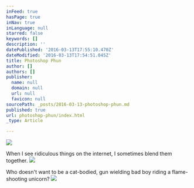 ```yaml
---
inFeed: true
hasPage: true
inNav: true
inLanguage: null
starred: false
keywords: []
description: ''
datePublished: '2016-03-13T17:55:10.470Z'
dateModified: '2016-03-13T17:54:51.045Z'
title: Photoshop Phun
author: []
authors: []
publisher:
  name: null
  domain: null
  url: null
  favicon: null
sourcePath: _posts/2016-03-13-photoshop-phun.md
published: true
url: photoshop-phun/index.html
_type: Article

---
```

![](https://the-grid-user-content.s3-us-west-2.amazonaws.com/51650d0f-389c-4de9-b0a6-d592a66734b4.jpg)

When I see ridiculous things on the internet, I sometimes blend them together. ![](https://the-grid-user-content.s3-us-west-2.amazonaws.com/23f7b72a-ee05-4042-bfe7-db6d3ef827a7.jpg)

Who doesn't want to be a cat-bodied, gun wielding bad boy riding a flame-shooting unicorn? ![](https://the-grid-user-content.s3-us-west-2.amazonaws.com/df17f4d4-539d-4b3a-8a9f-656ca7ee3f1f.jpg)